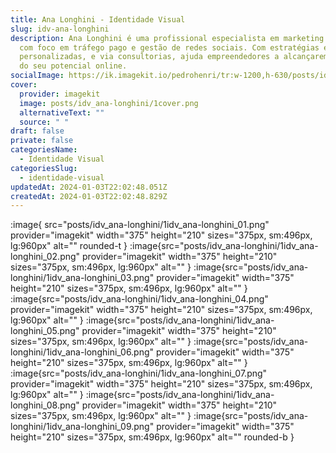 ```yaml
---
title: Ana Longhini - Identidade Visual
slug: idv-ana-longhini
description: Ana Longhini é uma profissional especialista em marketing digital,
  com foco em tráfego pago e gestão de redes sociais. Com estratégias eficazes e
  personalizadas, e via consultorias, ajuda empreendedores a alcançarem o máximo
  do seu potencial online.
socialImage: https://ik.imagekit.io/pedrohenri/tr:w-1200,h-630/posts/idv_ana-longhini/1social-image.png
cover:
  provider: imagekit
  image: posts/idv_ana-longhini/1cover.png
  alternativeText: ""
  source: " "
draft: false
private: false
categoriesName:
  - Identidade Visual
categoriesSlug:
  - identidade-visual
updatedAt: 2024-01-03T22:02:48.051Z
createdAt: 2024-01-03T22:02:48.829Z
---
```

:image{ src="posts/idv_ana-longhini/1idv_ana-longhini_01.png" provider="imagekit" width="375" height="210" sizes="375px, sm:496px, lg:960px" alt="" rounded-t }
:image{src="posts/idv_ana-longhini/1idv_ana-longhini_02.png" provider="imagekit" width="375" height="210" sizes="375px, sm:496px, lg:960px" alt="" }
:image{src="posts/idv_ana-longhini/1idv_ana-longhini_03.png" provider="imagekit" width="375" height="210" sizes="375px, sm:496px, lg:960px" alt="" }
:image{src="posts/idv_ana-longhini/1idv_ana-longhini_04.png" provider="imagekit" width="375" height="210" sizes="375px, sm:496px, lg:960px" alt="" }
:image{src="posts/idv_ana-longhini/1idv_ana-longhini_05.png" provider="imagekit" width="375" height="210" sizes="375px, sm:496px, lg:960px" alt="" }
:image{src="posts/idv_ana-longhini/1idv_ana-longhini_06.png" provider="imagekit" width="375" height="210" sizes="375px, sm:496px, lg:960px" alt="" }
:image{src="posts/idv_ana-longhini/1idv_ana-longhini_07.png" provider="imagekit" width="375" height="210" sizes="375px, sm:496px, lg:960px" alt="" }
:image{src="posts/idv_ana-longhini/1idv_ana-longhini_08.png" provider="imagekit" width="375" height="210" sizes="375px, sm:496px, lg:960px" alt="" }
:image{src="posts/idv_ana-longhini/1idv_ana-longhini_09.png" provider="imagekit" width="375" height="210" sizes="375px, sm:496px, lg:960px" alt="" rounded-b }
